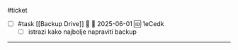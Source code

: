 #ticket 

- [ ] #task [[Backup Drive]] 🔽 📅 2025-06-01 🆔 1eCedk
	- [ ] istrazi kako najbolje napraviti backup
___
